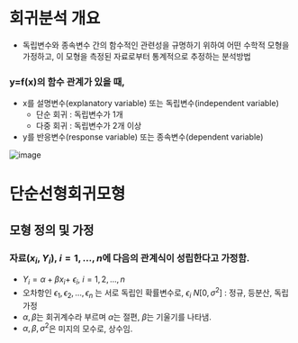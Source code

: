 # 회귀분석 개요
- 독립변수와 종속변수 간의 함수적인 관련성을 규명하기 위하여 어떤 수학적 모형을 가정하고, 이 모형을 측정된 자료로부터 통계적으로 추정하는 분석방법

### y=f(x)의 함수 관계가 있을 때, 
- x를 설명변수(explanatory variable) 또는 독립변수(independent variable)
  - 단순 회귀 : 독립변수가 1개
  - 다중 회귀 : 독립변수가 2개 이상
- y를 반응변수(response variable) 또는 종속변수(dependent variable)

![image](https://user-images.githubusercontent.com/82266289/236238891-cafc2057-4382-452b-86b6-ab0980862acb.png)

# 단순선형회귀모형
## 모형 정의 및 가정
### 자료($x_i, Y_i$), $i=1,...,n$에 다음의 관계식이 성립한다고 가정함.
- $Y_i = \alpha + \beta x_i +$ $\epsilon_i$, $i = 1,2,...,n$
- 오차항인 $\epsilon_1, \epsilon_2, \dots, \epsilon_n$ 는 서로 독립인 확률변수로, $\epsilon_i~N[0,\sigma^2]$
: 정규, 등분산, 독립 가정
- $\alpha, \beta$는 회귀계수라 부르며 $\alpha$는 절편, $\beta$는 기울기를 나타냄.
- $\alpha, \beta, \sigma^2$은 미지의 모수로, 상수임.